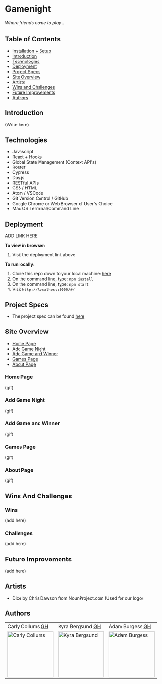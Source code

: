 # Gamenight

###### Where friends come to play...

## Table of Contents
  - [Installation + Setup](#Set-Up)
  - [Introduction](#Introduction)  
  - [Technologies](#Technologies)
  - [Deployment](#Deployment)
  - [Project Specs](#Project-Specs)
  - [Site Overview](#Site-Overview)
  - [Artists](#Artists)
  - [Wins and Challenges](#Wins-And-Challenges)
  - [Future Improvements](#Future-Improvements)
  - [Authors](#Authors)

## Introduction 

(Write here)

## Technologies
  - Javascript
  - React + Hooks
  - Global State Management (Context API's)
  - Router
  - Cypress
  - Day.js
  - RESTful APIs
  - CSS / HTML
  - Atom / VSCode
  - Git Version Control / GitHub
  - Google Chrome or Web Browser of User's Choice
  - Mac OS Terminal/Command Line

## Deployment

ADD LINK HERE 

**To view in browser:**
1. Visit the deployment link above 

**To run locally:**
1. Clone this repo down to your local machine: [here](https://github.com/ccollums/gamenight)
2. On the command line, type: `npm install`
3. On the command line, type: `npm start`
4. Visit `http://localhost:3000/#/`

   
## Project Specs
   - The project spec can be found [here](https://frontend.turing.edu/projects/module-3/stretch.html)
 
## Site Overview 

- [Home Page](#Home-Page)
- [Add Game Night](#Add-Game-Night)
- [Add Game and Winner](#Add-Game-And-Winner)
- [Games Page](#Games-Page)
- [About Page](#About-Page)

### Home Page 

(gif)

### Add Game Night 

(gif)

### Add Game and Winner 

(gif)

### Games Page 

(gif)

### About Page 

(gif)
  
## Wins And Challenges 

### Wins

(add here)

### Challenges 

(add here)
  
## Future Improvements

(add here)

## Artists

- Dice by Chris Dawson from NounProject.com (Used for our logo)

## Authors 

<table>
    <tr>
        <td> Carly Collums <a href="https://github.com/ccollums">GH</td>
        <td> Kyra Bergsund <a href="https://github.com/kbergsund">GH</td>
        <td> Adam Burgess <a href="https://github.com/aburg15">GH</td>
    </tr>
<td><img src="https://avatars.githubusercontent.com/u/86894344?v=4" alt="Carly Collums"
 width="150" height="auto" /></td>
 <td><img src="https://avatars.githubusercontent.com/u/49960644?v=4" alt="Kyra Bergsund"
 width="150" height="auto" /></td>
 <td><img src="https://avatars.githubusercontent.com/u/77649894?v=4" alt="Adam Burgess"
 width="150" height="auto" /></td>
</table>
  
